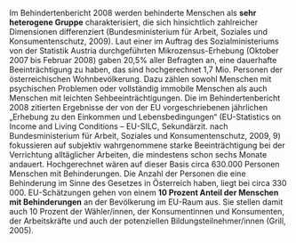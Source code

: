 Im Behindertenbericht 2008 werden behinderte Menschen als **sehr heterogene Gruppe** charakterisiert, die sich hinsichtlich zahlreicher Dimensionen differenziert (Bundesministerium für Arbeit, Soziales und Konsumentenschutz, 2009). Laut einer im Auftrag des Sozialministeriums von der Statistik Austria durchgeführten Mikrozensus-Erhebung (Oktober 2007 bis Februar 2008) gaben 20,5% aller Befragten an, eine dauerhafte Beeinträchtigung zu haben, das sind hochgerechnet 1,7 Mio. Personen der österreichischen Wohnbevölkerung. Dazu zählen sowohl Menschen mit psychischen Problemen oder vollständig immobile Menschen als auch Menschen mit leichten Sehbeeinträchtigungen. Die im Behindertenbericht 2008 zitierten Ergebnisse der von der EU vorgeschriebenen jährlichen „Erhebung zu den Einkommen und Lebensbedingungen“ (EU-Statistics on Income and Living Conditions – EU-SILC, Sekundärzit. nach Bundesministerium für Arbeit, Soziales und Konsumentenschutz, 2009, 9) fokussieren auf subjektiv wahrgenommene starke Beeinträchtigung bei der Verrichtung alltäglicher Arbeiten, die mindestens schon sechs Monate andauert. Hochgerechnet wären auf dieser Basis circa 630.000 Personen Menschen mit Behinderungen. Die Anzahl der Personen die eine Behinderung im Sinne des Gesetzes in Österreich haben, liegt bei circa 330 000. EU-Schätzungen gehen von einem **10 Prozent Anteil der Menschen mit Behinderungen** an der Bevölkerung im EU-Raum aus. Sie stellen damit auch 10 Prozent der Wähler/innen, der Konsumentinnen und Konsumenten, der Arbeitskräfte und auch der potenziellen Bildungsteilnehmer/innen (Grill, 2005).
